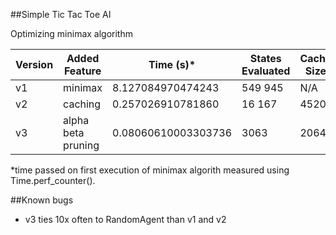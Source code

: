 ##Simple Tic Tac Toe AI

Optimizing minimax algorithm

| Version | Added Feature | Time (s)* | States Evaluated | Cache Size |
| ------- | ------------- | --------- | ---------------- | ---------- |
| v1      | minimax       | 8.127084970474243 | 549 945 | N/A |
| v2      | caching       | 0.257026910781860 | 16 167  | 4520 |
| v3      | alpha beta pruning | 0.08060610003303736 | 3063 | 2064 |

*time passed on first execution of minimax algorith measured using Time.perf_counter().

##Known bugs
 - v3 ties 10x often to RandomAgent than v1 and v2
